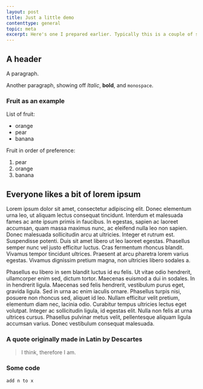 ```yaml
---
layout: post
title: Just a little demo
contenttype: general
topic: meta
excerpt: Here's one I prepared earlier. Typically this is a couple of sentences or so. I think this ought to be enough.
---
```


## A header

A paragraph.

Another paragraph, showing off *Italic*, **bold**, and `monospace`.

### Fruit as an example

List of fruit:

* orange
* pear
* banana

Fruit in order of preference:

1. pear
2. orange
3. banana

## Everyone likes a bit of lorem ipsum

Lorem ipsum dolor sit amet, consectetur adipiscing elit. Donec elementum urna leo, ut aliquam lectus consequat tincidunt. Interdum et malesuada fames ac ante ipsum primis in faucibus. In egestas, sapien ac laoreet accumsan, quam massa maximus nunc, ac eleifend nulla leo non sapien. Donec malesuada sollicitudin arcu at ultricies. Integer et rutrum est. Suspendisse potenti. Duis sit amet libero ut leo laoreet egestas. Phasellus semper nunc vel justo efficitur luctus. Cras fermentum rhoncus blandit. Vivamus tempor tincidunt ultrices. Praesent at arcu pharetra lorem varius egestas. Vivamus dignissim pretium magna, non ultricies libero sodales a.

Phasellus eu libero in sem blandit luctus id eu felis. Ut vitae odio hendrerit, ullamcorper enim sed, dictum tortor. Maecenas euismod a dui in sodales. In in hendrerit ligula. Maecenas sed felis hendrerit, vestibulum purus eget, gravida ligula. Sed in urna ac enim iaculis ornare. Phasellus turpis nisi, posuere non rhoncus sed, aliquet id leo. Nullam efficitur velit pretium, elementum diam nec, lacinia odio. Curabitur tempus ultricies lectus eget volutpat. Integer ac sollicitudin ligula, id egestas elit. Nulla non felis at urna ultrices cursus. Phasellus pulvinar metus velit, pellentesque aliquam ligula accumsan varius. Donec vestibulum consequat malesuada.

### A quote originally made in Latin by Descartes

> I think, therefore I am.

### Some code

```
add n to x
```
